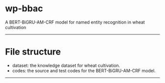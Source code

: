 # wp-bbac
A BERT-BiGRU-AM-CRF model for named entity recognition in wheat cultivation

***

# File structure
* dataset: the knowledge dataset for wheat cultivation.  
* codes: the source and test codes for the BERT-BiGRU-AM-CRF model.  

***
